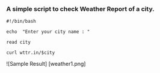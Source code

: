 ### A simple script to check Weather Report of a city.

```
#!/bin/bash

echo  "Enter your city name : "

read city

curl wttr.in/$city
```

![Sample Result] [weather1.png]

